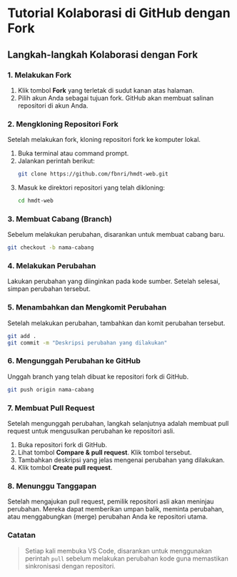 # Tutorial Kolaborasi di GitHub dengan Fork

## Langkah-langkah Kolaborasi dengan Fork

### 1. Melakukan Fork
1. Klik tombol **Fork** yang terletak di sudut kanan atas halaman.
2. Pilih akun Anda sebagai tujuan fork. GitHub akan membuat salinan repositori di akun Anda.

### 2. Mengkloning Repositori Fork
Setelah melakukan fork, kloning repositori fork ke komputer lokal.
1. Buka terminal atau command prompt.
2. Jalankan perintah berikut:
   ```bash
   git clone https://github.com/fbnri/hmdt-web.git
   ```
3. Masuk ke direktori repositori yang telah dikloning:
   ```bash
   cd hmdt-web
   ```

### 3. Membuat Cabang (Branch)
Sebelum melakukan perubahan, disarankan untuk membuat cabang baru.
```bash
git checkout -b nama-cabang
```

### 4. Melakukan Perubahan
Lakukan perubahan yang diinginkan pada kode sumber. Setelah selesai, simpan perubahan tersebut.

### 5. Menambahkan dan Mengkomit Perubahan
Setelah melakukan perubahan, tambahkan dan komit perubahan tersebut.
```bash
git add .
git commit -m "Deskripsi perubahan yang dilakukan"
```

### 6. Mengunggah Perubahan ke GitHub
Unggah branch yang telah dibuat ke repositori fork di GitHub.
```bash
git push origin nama-cabang
```

### 7. Membuat Pull Request
Setelah mengunggah perubahan, langkah selanjutnya adalah membuat pull request untuk mengusulkan perubahan ke repositori asli.
1. Buka repositori fork di GitHub.
2. Lihat tombol **Compare & pull request**. Klik tombol tersebut.
3. Tambahkan deskripsi yang jelas mengenai perubahan yang dilakukan.
4. Klik tombol **Create pull request**.

### 8. Menunggu Tanggapan
Setelah mengajukan pull request, pemilik repositori asli akan meninjau perubahan. Mereka dapat memberikan umpan balik, meminta perubahan, atau menggabungkan (merge) perubahan Anda ke repositori utama.

### Catatan
> Setiap kali membuka VS Code, disarankan untuk menggunakan perintah `pull` sebelum melakukan perubahan kode guna memastikan sinkronisasi dengan repositori.
